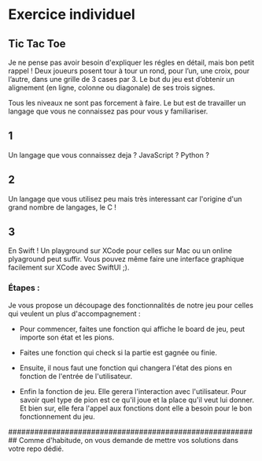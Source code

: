 # Exercice individuel

## Tic Tac Toe

Je ne pense pas avoir besoin d'expliquer les régles en détail, mais bon petit rappel !
Deux joueurs posent tour à tour un rond, pour l’un, une croix, pour l’autre, dans une grille de 3 cases par 3. Le but du jeu est d’obtenir un alignement (en ligne, colonne ou diagonale) de ses trois signes. 


Tous les niveaux ne sont pas forcement à faire. Le but est de travailler un langage que vous ne connaissez pas pour vous y familiariser.

## 1
Un langage que vous connaissez deja ? JavaScript ? Python ?

## 2
Un langage que vous utilisez peu mais très interessant car l'origine d'un grand nombre de langages, le C !

## 3
En Swift ! Un playground sur XCode pour celles sur Mac ou un online plyaground peut suffir. Vous pouvez même faire une interface graphique facilement sur XCode avec SwiftUI ;). 


### Étapes :
Je vous propose un découpage des fonctionnalités de notre jeu pour celles qui veulent un plus d'accompagnement :

- Pour commencer, faites une fonction qui affiche le board de jeu, peut importe son état et les pions.

- Faites une fonction qui check si la partie est gagnée ou finie.

- Ensuite, il nous faut une fonction qui changera l'état des pions en fonction de l'entrée de l'utilisateur.

- Enfin la fonction de jeu. Elle gerera l'interaction avec l'utilisateur. Pour savoir quel type de pion est ce qu'il joue et la place qu'il veut lui donner. Et bien sur, elle fera l'appel aux fonctions dont elle a besoin pour le bon fonctionnement du jeu.



##########################################################
Comme d'habitude, on vous demande de mettre vos solutions dans votre repo dédié.

